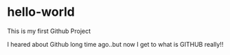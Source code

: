 # hello-world
This is my first Github Project


I heared about Github long time ago..but now I get to what is GITHUB really!!
